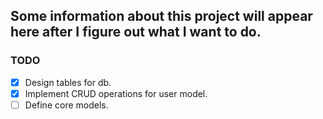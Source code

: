 ## Some information about this project will appear here after I figure out what I want to do.
### TODO
- [X] Design tables for db.
- [X] Implement CRUD operations for user model.
- [ ] Define core models.

